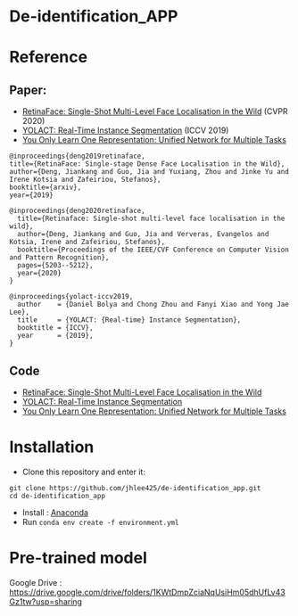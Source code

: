 # De-identification_APP

# Reference
## Paper:
- [RetinaFace: Single-Shot Multi-Level Face Localisation in the Wild](https://openaccess.thecvf.com/content_CVPR_2020/html/Deng_RetinaFace_Single-Shot_Multi-Level_Face_Localisation_in_the_Wild_CVPR_2020_paper.html
) (CVPR 2020)
- [YOLACT: Real-Time Instance Segmentation](https://arxiv.org/abs/1904.02689) (ICCV 2019)
- [You Only Learn One Representation: Unified Network for Multiple Tasks](https://arxiv.org/abs/2105.04206)

```
@inproceedings{deng2019retinaface,
title={RetinaFace: Single-stage Dense Face Localisation in the Wild},
author={Deng, Jiankang and Guo, Jia and Yuxiang, Zhou and Jinke Yu and Irene Kotsia and Zafeiriou, Stefanos},
booktitle={arxiv},
year={2019}
```
```
@inproceedings{deng2020retinaface,
  title={Retinaface: Single-shot multi-level face localisation in the wild},
  author={Deng, Jiankang and Guo, Jia and Ververas, Evangelos and Kotsia, Irene and Zafeiriou, Stefanos},
  booktitle={Proceedings of the IEEE/CVF Conference on Computer Vision and Pattern Recognition},
  pages={5203--5212},
  year={2020}
}
```
```
@inproceedings{yolact-iccv2019,
  author    = {Daniel Bolya and Chong Zhou and Fanyi Xiao and Yong Jae Lee},
  title     = {YOLACT: {Real-time} Instance Segmentation},
  booktitle = {ICCV},
  year      = {2019},
}
```

## Code
- [RetinaFace: Single-Shot Multi-Level Face Localisation in the Wild](https://github.com/biubug6/Pytorch_Retinaface)
- [YOLACT: Real-Time Instance Segmentation](https://github.com/dbolya/yolact)
- [You Only Learn One Representation: Unified Network for Multiple Tasks](https://github.com/WongKinYiu/yolor)

# Installation
- Clone this repository and enter it:
 ```Shell
 git clone https://github.com/jhlee425/de-identification_app.git
 cd de-identification_app
 ```
- Install : [Anaconda](https://www.anaconda.com/distribution/)
- Run `conda env create -f environment.yml`

# Pre-trained model
Google Drive : https://drive.google.com/drive/folders/1KWtDmpZciaNqUsiHm05dhUfLv43Gz1tw?usp=sharing
